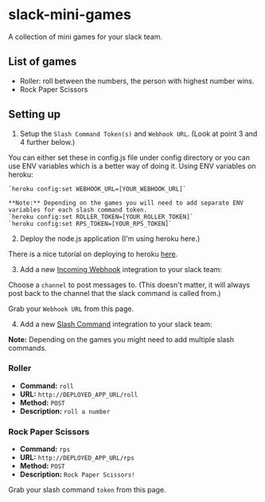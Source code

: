 # slack-mini-games
A collection of mini games for your slack team.
## List of games
  - Roller: roll between the numbers, the person with highest number wins.
  - Rock Paper Scissors

## Setting up
1. Setup the `Slash Command Token(s)` and `Webhook URL`. (Look at point 3 and 4 further below.)  

  You can either set these in config.js file under config directory or you can use ENV variables which is a better way of doing it. Using ENV variables on heroku:  

    `heroku config:set WEBHOOK_URL=[YOUR_WEBHOOK_URL]`  
    
    **Note:** Depending on the games you will need to add separate ENV variables for each slash command token.  
    `heroku config:set ROLLER_TOKEN=[YOUR_ROLLER_TOKEN]`  
    `heroku config:set RPS_TOKEN=[YOUR_RPS_TOKEN]`

2. Deploy the node.js application (I'm using heroku here.)  

  There is a nice tutorial on deploying to heroku [here](https://devcenter.heroku.com/articles/deploying-nodejs).

3. Add a new [Incoming Webhook](https://slack.com/services/new/incoming-webhook) integration to your slack team:  

  Choose a `channel` to post messages to. (This doesn't matter, it will always post back to the channel that the slack command is called from.)  
  
  Grab your `Webhook URL` from this page.
  
4. Add a new [Slash Command](https://slack.com/services/new/slash-commands) integration to your slack team:  

  **Note:** Depending on the games you might need to add multiple slash commands.  
  
  ### Roller
  - **Command:** `roll`  
  - **URL:**  `http://DEPLOYED_APP_URL/roll`
  - **Method:** `POST`  
  - **Description:** `roll a number`  
  
  ### Rock Paper Scissors
  - **Command:** `rps`  
  - **URL:**  `http://DEPLOYED_APP_URL/rps`
  - **Method:** `POST`  
  - **Description:** `Rock Paper Scissors!`  

  Grab your slash command `token` from this page.
